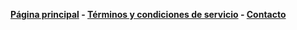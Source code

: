 
**[Página principal](https://moti.host/) - [Términos y condiciones de servicio](https://moti.host/) - [Contacto](motidevcontact@gmail.com)**
